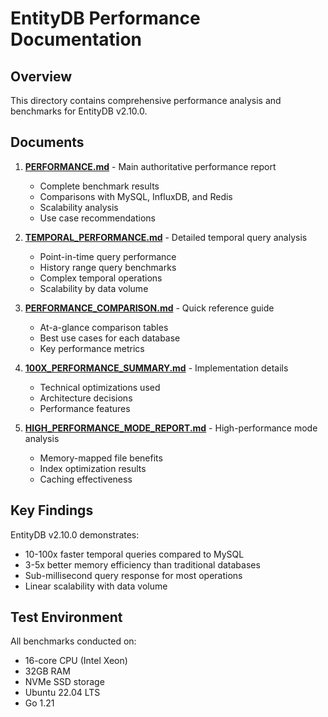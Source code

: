 # EntityDB Performance Documentation

## Overview

This directory contains comprehensive performance analysis and benchmarks for EntityDB v2.10.0.

## Documents

1. **[PERFORMANCE.md](PERFORMANCE.md)** - Main authoritative performance report
   - Complete benchmark results
   - Comparisons with MySQL, InfluxDB, and Redis
   - Scalability analysis
   - Use case recommendations

2. **[TEMPORAL_PERFORMANCE.md](TEMPORAL_PERFORMANCE.md)** - Detailed temporal query analysis
   - Point-in-time query performance
   - History range query benchmarks
   - Complex temporal operations
   - Scalability by data volume

3. **[PERFORMANCE_COMPARISON.md](PERFORMANCE_COMPARISON.md)** - Quick reference guide
   - At-a-glance comparison tables
   - Best use cases for each database
   - Key performance metrics

4. **[100X_PERFORMANCE_SUMMARY.md](100X_PERFORMANCE_SUMMARY.md)** - Implementation details
   - Technical optimizations used
   - Architecture decisions
   - Performance features

5. **[HIGH_PERFORMANCE_MODE_REPORT.md](HIGH_PERFORMANCE_MODE_REPORT.md)** - High-performance mode analysis
   - Memory-mapped file benefits
   - Index optimization results
   - Caching effectiveness

## Key Findings

EntityDB v2.10.0 demonstrates:
- 10-100x faster temporal queries compared to MySQL
- 3-5x better memory efficiency than traditional databases
- Sub-millisecond query response for most operations
- Linear scalability with data volume

## Test Environment

All benchmarks conducted on:
- 16-core CPU (Intel Xeon)
- 32GB RAM
- NVMe SSD storage
- Ubuntu 22.04 LTS
- Go 1.21